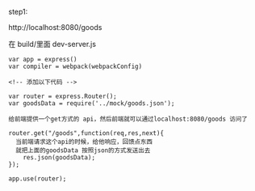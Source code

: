 step1:

http://localhost:8080/goods

在 build/里面 dev-server.js
```
var app = express()
var compiler = webpack(webpackConfig)

<!-- 添加以下代码 -->

var router = express.Router();
var goodsData = require('../mock/goods.json');

给前端提供一个get方式的 api，然后前端就可以通过localhost:8080/goods 访问了

router.get("/goods",function(req,res,next){
  当前端请求这个api的时候，给他响应，回馈点东西
  就把上面的goodsData 按照json的方式发送出去
    res.json(goodsData);
});

app.use(router);
```